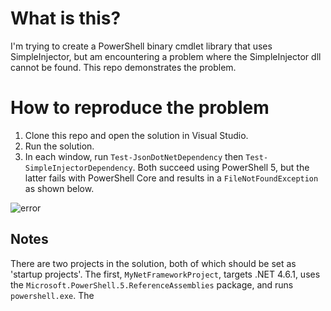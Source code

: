 # What is this?
I'm trying to create a PowerShell binary cmdlet library that uses SimpleInjector, but am encountering a problem where the SimpleInjector dll cannot be found. This repo demonstrates the problem.

# How to reproduce the problem
1. Clone this repo and open the solution in Visual Studio.
1. Run the solution.
1. In each window, run `Test-JsonDotNetDependency` then `Test-SimpleInjectorDependency`. Both succeed using PowerShell 5, but the latter fails with PowerShell Core and results in a `FileNotFoundException` as shown below.

![error]()

## Notes

There are two projects in the solution, both of which should be set as 'startup projects'. The first, `MyNetFrameworkProject`, targets .NET 4.6.1, uses the `Microsoft.PowerShell.5.ReferenceAssemblies` package, and runs `powershell.exe`. The